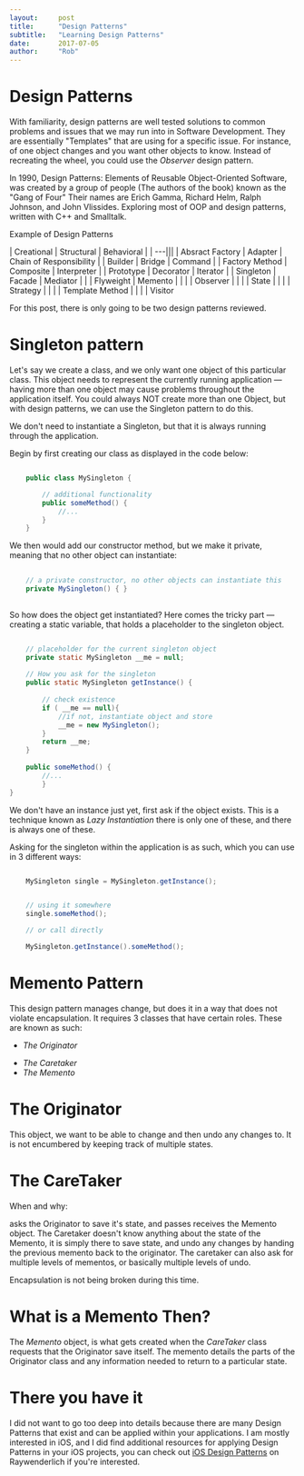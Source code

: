 ```yaml
---
layout:     post
title:      "Design Patterns"
subtitle:   "Learning Design Patterns"
date:       2017-07-05 
author:     "Rob"
---
```


# Design Patterns

With familiarity, design patterns are well tested solutions to common problems and issues that we may run into in Software Development. They are essentially "Templates" that are using for a specific issue. For instance, of one object changes and you want other objects to know. Instead of recreating the wheel, you could use the _Observer_ design pattern.

In 1990, Design Patterns: Elements of Reusable Object-Oriented Software, was created by a group of people (The authors of the book) known as the "Gang of Four" Their names are Erich Gamma, Richard Helm, Ralph Johnson, and John Vlissides. Exploring most of OOP and design patterns, written with C++ and Smalltalk. 


Example of Design Patterns

| Creational | Structural   | Behavioral | 
| ---|||
| Absract Factory  | Adapter   | Chain of Responsibility     |
| Builder | Bridge   | Command     |
| Factory Method  | Composite   | Interpreter     |
| Prototype  | Decorator  | Iterator      |
| Singleton  | Facade  | Mediator     |
|   | Flyweight  | Memento     |
|                  |             | Observer     |
|                  |             | State     |
|                  |             | Strategy     |
|                  |             | Template Method     |
|                  |                   | Visitor

For this post, there is only going to be two design patterns reviewed. 

# Singleton pattern

Let's say we create a class, and we only want one object of this particular class. This object needs to represent the currently running application — having more than one object may cause problems throughout the application itself. You could always NOT create more than one Object, but with design patterns, we can use the Singleton pattern to do this. 

We don't need to instantiate a Singleton, but that it is always running through the application. 

Begin by first creating our class as displayed in the code below: 

```java

    public class MySingleton {

        // additional functionality
        public someMethod() {
            //...
        }
    }
```

We then would add our constructor method, but we make it private, meaning that no other object can instantiate: 

```java
    
    // a private constructor, no other objects can instantiate this
    private MySingleton() { } 
    
```

So how does the object get instantiated? Here comes the tricky part — creating a static variable, that holds a placeholder to the singleton object. 

```java 

    // placeholder for the current singleton object
    private static MySingleton __me = null;
    
    // How you ask for the singleton
    public static MySingleton getInstance() {
    
        // check existence
        if ( __me == null){
            //if not, instantiate object and store
            __me = new MySingleton();
        }
        return __me;
    }
    
    public someMethod() {
        //...
        }
}
```

We don't have an instance just yet, first ask if the object exists. This is a technique known as _Lazy Instantiation_ there is only one of these, and there is always one of these. 

Asking for the singleton within the application is as such, which you can use in 3 different ways:

```java

    MySingleton single = MySingleton.getInstance();


    // using it somewhere
    single.someMethod();

    // or call directly

    MySingleton.getInstance().someMethod();
```

# Memento Pattern

This design pattern manages change, but does it in a way that does not violate encapsulation. It requires 3 classes that have certain roles. These are known as such: 

* _The Originator_
- _The Caretaker_
- _The Memento_

# The Originator

This object, we want to be able to change and then undo any changes to. It is not encumbered by keeping track of multiple states. 

# The CareTaker

When and why:

asks the Originator to save it's state, and passes receives the Memento object. The Caretaker doesn't know anything about the state of the Memento, it is simply there to save state, and undo any changes by handing the previous memento back to the originator. The caretaker can also ask for multiple levels of mementos, or basically multiple levels of undo. 

Encapsulation is not being broken during this time. 

# What is a Memento Then?

The _Memento_ object, is what gets created when the _CareTaker_ class requests that the Originator save itself. The memento details the parts of the Originator class and any information needed to return to a particular state. 

# There you have it

I did not want to go too deep into details because there are many Design Patterns that exist and can be applied within your applications. I am mostly interested in iOS, and I did find additional resources for applying Design Patterns in your iOS projects, you can check out <a href="https://www.raywenderlich.com/46988/ios-design-patterns">iOS Design Patterns</a> on Raywenderlich if you're interested. 